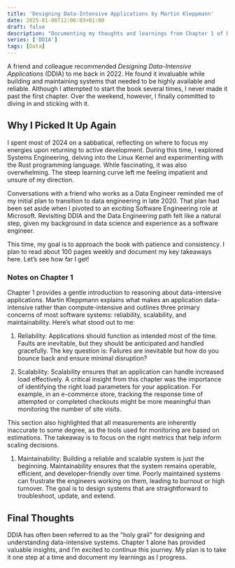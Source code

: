 ```yaml
---
title: 'Designing Data-Intensive Applications by Martin Kleppmann'
date: 2025-01-06T12:06:03+01:00
draft: false
description: "Documenting my thoughts and learnings from Chapter 1 of DDIA"
series: ['DDIA']
tags: [Data]
---
```


A friend and colleague recommended _Designing Data-Intensive Applications_ (DDIA) to me back in 2022. He found it invaluable while building and maintaining systems that needed to be highly available and reliable. Although I attempted to start the book several times, I never made it past the first chapter. Over the weekend, however, I finally committed to diving in and sticking with it.

## Why I Picked It Up Again

I spent most of 2024 on a sabbatical, reflecting on where to focus my energies upon returning to active development. During this time, I explored Systems Engineering, delving into the Linux Kernel and experimenting with the Rust programming language. While fascinating, it was also overwhelming. The steep learning curve left me feeling impatient and unsure of my direction.

Conversations with a friend who works as a Data Engineer reminded me of my initial plan to transition to data engineering in late 2020. That plan had been set aside when I pivoted to an exciting Software Engineering role at Microsoft. Revisiting DDIA and the Data Engineering path felt like a natural step, given my background in data science and experience as a software engineer.

This time, my goal is to approach the book with patience and consistency. I plan to read about 100 pages weekly and document my key takeaways here. Let’s see how far I get!

### Notes on Chapter 1

Chapter 1 provides a gentle introduction to reasoning about data-intensive applications. Martin Kleppmann explains what makes an application data-intensive rather than compute-intensive and outlines three primary concerns of most software systems: reliability, scalability, and maintainability. Here’s what stood out to me:

1. Reliability: Applications should function as intended most of the time. Faults are inevitable, but they should be anticipated and handled gracefully. The key question is: Failures are inevitable but how do you bounce back and ensure minimal disruption?

1. Scalability: Scalability ensures that an application can handle increased load effectively. A critical insight from this chapter was the importance of identifying the right load parameters for your application. For example, in an e-commerce store, tracking the response time of attempted or completed checkouts might be more meaningful than monitoring the number of site visits.

This section also highlighted that all measurements are inherently inaccurate to some degree, as the tools used for monitoring are based on estimations. The takeaway is to focus on the right metrics that help inform scaling decisions.

1. Maintainability: Building a reliable and scalable system is just the beginning. Maintainability ensures that the system remains operable, efficient, and developer-friendly over time. Poorly maintained systems can frustrate the engineers working on them, leading to burnout or high turnover. The goal is to design systems that are straightforward to troubleshoot, update, and extend.

## Final Thoughts

DDIA has often been referred to as the "holy grail" for designing and understanding data-intensive systems. Chapter 1 alone has provided valuable insights, and I’m excited to continue this journey. My plan is to take it one step at a time and document my learnings as I progress.
